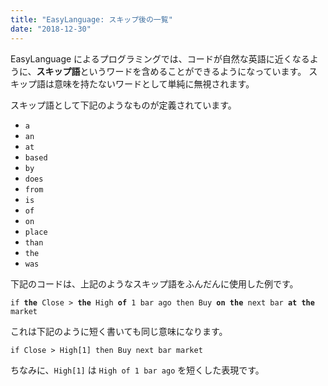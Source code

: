 ```yaml
---
title: "EasyLanguage: スキップ後の一覧"
date: "2018-12-30"
---
```


EasyLanguage によるプログラミングでは、コードが自然な英語に近くなるように、**スキップ語**というワードを含めることができるようになっています。
スキップ語は意味を持たないワードとして単純に無視されます。

スキップ語として下記のようなものが定義されています。

- `a`
- `an`
- `at`
- `based`
- `by`
- `does`
- `from`
- `is`
- `of`
- `on`
- `place`
- `than`
- `the`
- `was`

下記のコードは、上記のようなスキップ語をふんだんに使用した例です。

<pre><code>if <strong>the</strong> Close > <strong>the</strong> High <strong>of</strong> 1 bar ago then Buy <strong>on the</strong> next bar <strong>at the</strong> market</code></pre>

これは下記のように短く書いても同じ意味になります。

<pre><code>if Close > High[1] then Buy next bar market</code></pre>

ちなみに、`High[1]` は `High of 1 bar ago` を短くした表現です。

